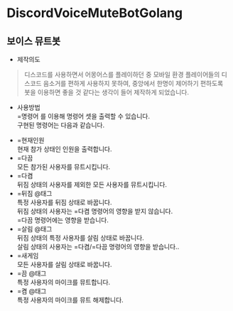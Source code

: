 # DiscordVoiceMuteBotGolang
## 보이스 뮤트봇
* 제작의도
> 디스코드를 사용하면서 어몽어스를 플레이하던 중
모바일 환경 플레이어들의 디스코드 음소거를 편하게 사용하지 못하여,
중앙에서 한명이 제어하기 편하도록 봇을 이용하면
좋을 것 같다는 생각이 들어 제작하게 되었습니다.
* 사용방법   
=명령어 를 이용해 명령어 셋을 출력할 수 있습니다.   
구현된 명령어는 다음과 같습니다.   
+ =현재인원   
현재 참가 상태인 인원을 출력합니다.   
+ =다끔   
모든 참가된 사용자를 뮤트시킵니다.   
+ =다켬   
뒤짐 상태의 사용자를 제외한 모든 사용자를 뮤트시킵니다.   
+ =뒤짐 @태그   
특정 사용자를 뒤짐 상태로 바꿉니다.   
뒤짐 상태의 사용자는 =다켬 명령어의 영향을 받지 않습니다.   
=다끔 명령어에는 영향을 받습니다.   
+ =살림 @태그   
뒤짐 상태의 특정 사용자를 살림 상태로 바꿉니다.   
살림 상태의 사용자는 =다켬/=다끔 명령어의 영향을 받습니다..   
+ =새게임   
모든 사용자를 살림 상태로 바꿉니다.   
+ =끔 @태그   
특정 사용자의 마이크를 뮤트합니다.   
+ =켬 @태그   
특정 사용자의 마이크를 뮤트 해제합니다.   
